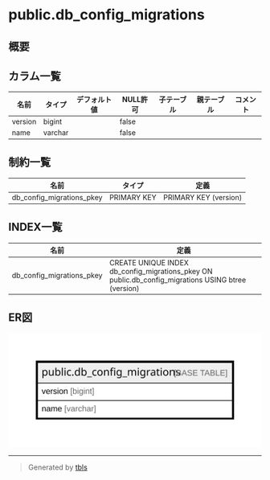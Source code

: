 # public.db_config_migrations

## 概要

## カラム一覧

| 名前      | タイプ     | デフォルト値       | NULL許可   | 子テーブル      | 親テーブル      | コメント     |
| ------- | ------- | ------------ | -------- | ---------- | ---------- | -------- |
| version | bigint  |              | false    |            |            |          |
| name    | varchar |              | false    |            |            |          |

## 制約一覧

| 名前                        | タイプ         | 定義                    |
| ------------------------- | ----------- | --------------------- |
| db_config_migrations_pkey | PRIMARY KEY | PRIMARY KEY (version) |

## INDEX一覧

| 名前                        | 定義                                                                                                 |
| ------------------------- | -------------------------------------------------------------------------------------------------- |
| db_config_migrations_pkey | CREATE UNIQUE INDEX db_config_migrations_pkey ON public.db_config_migrations USING btree (version) |

## ER図

![er](public.db_config_migrations.svg)

---

> Generated by [tbls](https://github.com/k1LoW/tbls)
